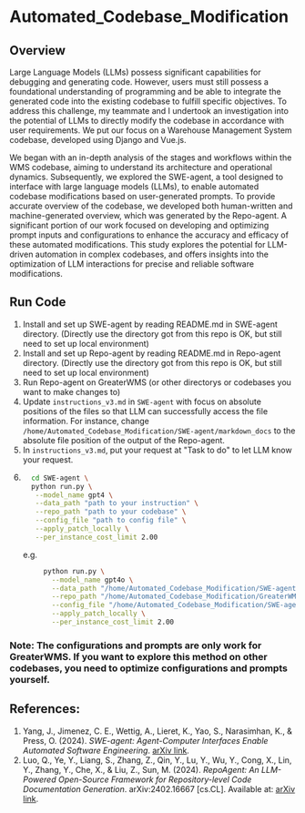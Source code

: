 # Automated_Codebase_Modification
## Overview
Large Language Models (LLMs) possess significant capabilities for debugging and generating code. However, users must still possess a foundational understanding of programming and be able to integrate the generated code into the existing codebase to fulfill specific objectives. To address this challenge, my teammate and I undertook an investigation into the potential of LLMs to directly modify the codebase in accordance with user requirements. We put our focus on a Warehouse Management System codebase, developed using Django and Vue.js.

We began with an in-depth analysis of the stages and workflows within the WMS codebase, aiming to understand its architecture and operational dynamics. Subsequently, we explored the SWE-agent, a tool designed to interface with large language models (LLMs), to enable automated codebase modifications based on user-generated prompts. To provide accurate overview of the codebase, we developed both human-written and machine-generated overview, which was generated by the Repo-agent. A significant portion of our work focused on developing and optimizing prompt inputs and configurations to enhance the accuracy and efficacy of these automated modifications. This study explores the potential for LLM-driven automation in complex codebases, and offers insights into the optimization of LLM interactions for precise and reliable software modifications.

## Run Code
1. Install and set up SWE-agent by reading README.md in SWE-agent directory. (Directly use the directory got from this repo is OK, but still need to set up local environment)  
2. Install and set up Repo-agent by reading README.md in Repo-agent directory. (Directly use the directory got from this repo is OK, but still need to set up local environment)  
3. Run Repo-agent on GreaterWMS (or other directorys or codebases you want to make changes to)  
4. Update `instructions_v3.md` in `SWE-agent` with focus on absolute positions of the files so that LLM can successfully access the file information.  For instance, change `/home/Automated_Codebase_Modification/SWE-agent/markdown_docs` to the absolute file position of the output of the Repo-agent.   
5. In `instructions_v3.md`, put your request at "Task to do" to let LLM know your request.
6. ```bash
     cd SWE-agent \
     python run.py \
      --model_name gpt4 \
      --data_path "path to your instruction" \
      --repo_path "path to your codebase" \
      --config_file "path to config file" \
      --apply_patch_locally \
      --per_instance_cost_limit 2.00
   ```
   e.g.
   ```bash
        python run.py \
          --model_name gpt4o \
          --data_path "/home/Automated_Codebase_Modification/SWE-agent/instructions_v3.md" \
          --repo_path "/home/Automated_Codebase_Modification/GreaterWMS" \
          --config_file "/home/Automated_Codebase_Modification/SWE-agent/config/wms_updated.yaml" \
          --apply_patch_locally \
          --per_instance_cost_limit 2.00
    ```
   
### Note: The configurations and prompts are only work for GreaterWMS. If you want to explore this method on other codebases, you need to optimize configurations and prompts yourself.   

## References:
1. Yang, J., Jimenez, C. E., Wettig, A., Lieret, K., Yao, S., Narasimhan, K., & Press, O. (2024). *SWE-agent: Agent-Computer Interfaces Enable Automated Software Engineering*. [arXiv link](https://arxiv.org/abs/2405.15793).
2. Luo, Q., Ye, Y., Liang, S., Zhang, Z., Qin, Y., Lu, Y., Wu, Y., Cong, X., Lin, Y., Zhang, Y., Che, X., & Liu, Z., Sun, M. (2024). *RepoAgent: An LLM-Powered Open-Source Framework for Repository-level Code Documentation Generation*. arXiv:2402.16667 [cs.CL]. Available at: [arXiv link](https://arxiv.org/abs/2402.16667).

